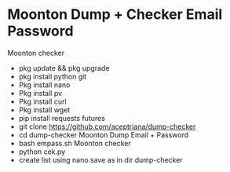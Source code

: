 # Moonton Dump + Checker Email Password
Moonton checker
-  pkg update && pkg upgrade
-  pkg install python git
-  Pkg install nano
-  Pkg install pv
-  Pkg install curl
-  Pkg install wget
-  pip install requests futures
-  git clone https://github.com/aceptriana/dump-checker
-  cd dump-checker
Moonton Dump Email + Password
- bash empass.sh
Moonton checker
- python cek.py
- create list using nano save as in dir dump-checker
